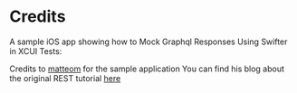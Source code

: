 # Credits
A sample iOS app showing how to Mock Graphql Responses Using Swifter in XCUI Tests:

Credits to [matteom](https://github.com/matteom/TopQuestion) for the sample application
You can find his blog about the original REST tutorial [here](https://matteomanferdini.com/network-requests-rest-apis-ios-swift/)
